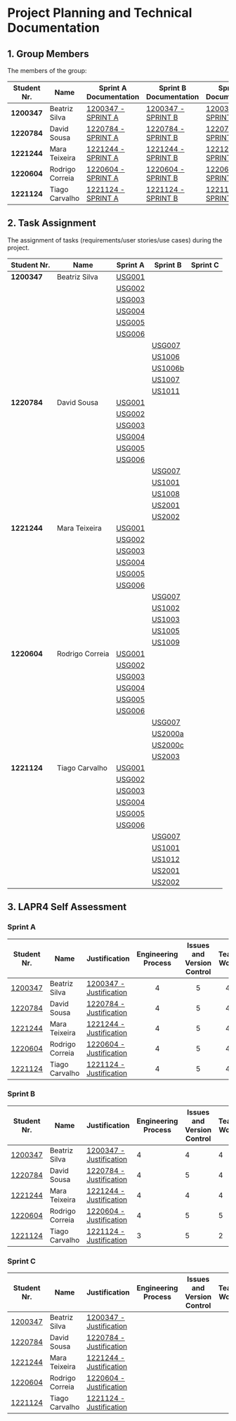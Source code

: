 # Project Planning and Technical Documentation

## 1. Group Members

The members of the group:

| Student Nr. | Name            | Sprint A Documentation                           | Sprint B Documentation                           | Sprint C Documentation                           |
|-------------|-----------------|--------------------------------------------------|--------------------------------------------------|--------------------------------------------------|
| **1200347** | Beatriz Silva   | [1200347 - SPRINT A](SPRINT_A/1200347/README.md) | [1200347 - SPRINT B](SPRINT_B/1200347/README.md) | [1200347 - SPRINT C](SPRINT_C/1200347/README.md) |
| **1220784** | David Sousa     | [1220784 - SPRINT A](SPRINT_A/1220784/README.md) | [1220784 - SPRINT B](SPRINT_B/1220784/README.md) | [1220784 - SPRINT C](SPRINT_C/1220784/README.md) |
| **1221244** | Mara Teixeira   | [1221244 - SPRINT A](SPRINT_A/1221244/README.md) | [1221244 - SPRINT B](SPRINT_B/1221244/README.md) | [1221244 - SPRINT C](SPRINT_C/1221244/README.md) |
| **1220604** | Rodrigo Correia | [1220604 - SPRINT A](SPRINT_A/1220604/README.md) | [1220604 - SPRINT B](SPRINT_B/1220604/README.md) | [1220604 - SPRINT C](SPRINT_C/1220604/README.md) |
| **1221124** | Tiago Carvalho  | [1221124 - SPRINT A](SPRINT_A/1221124/README.md) | [1221124 - SPRINT B](SPRINT_B/1221124/README.md) | [1221124 - SPRINT C](SPRINT_C/1221124/README.md) |

## 2. Task Assignment

The assignment of tasks (requirements/user stories/use cases) during the project.

| Student Nr. | Name            | Sprint A                            | Sprint B                              | Sprint C |
|-------------|-----------------|-------------------------------------|---------------------------------------|----------|
| **1200347** | Beatriz Silva   | [USG001](SPRINT_A/USG001/README.md) |                                       |          |
|             |                 | [USG002](SPRINT_A/USG002/README.md) |                                       |          |
|             |                 | [USG003](SPRINT_A/USG003/README.md) |                                       |          |
|             |                 | [USG004](SPRINT_A/USG004/README.md) |                                       |          |
|             |                 | [USG005](SPRINT_A/USG005/README.md) |                                       |          |
|             |                 | [USG006](SPRINT_A/USG006/README.md) |                                       |          |
|             |                 |                                     | [USG007](SPRINT_B/USG007/README.md)   |          |
|             |                 |                                     | [US1006](SPRINT_B/UC014/README.md)    |          |
|             |                 |                                     | [US1006b](SPRINT_B/US1006b/README.md) |          |
|             |                 |                                     | [US1007](SPRINT_B/US1007/README.md)   |          |
|             |                 |                                     | [US1011](SPRINT_B/US1011/README.md)   |          |
| **1220784** | David Sousa     | [USG001](SPRINT_A/USG001/README.md) |                                       |          |
|             |                 | [USG002](SPRINT_A/USG002/README.md) |                                       |          |
|             |                 | [USG003](SPRINT_A/USG003/README.md) |                                       |          |
|             |                 | [USG004](SPRINT_A/USG004/README.md) |                                       |          |
|             |                 | [USG005](SPRINT_A/USG005/README.md) |                                       |          |
|             |                 | [USG006](SPRINT_A/USG006/README.md) |                                       |          |
|             |                 |                                     | [USG007](SPRINT_B/USG007/README.md)   |          |
|             |                 |                                     | [US1001](SPRINT_B/US1001/README.md)   |          |
|             |                 |                                     | [US1008](SPRINT_B/US1008/README.md)   |          |
|             |                 |                                     | [US2001](SPRINT_B/US2001/README.md)   |          |
|             |                 |                                     | [US2002](SPRINT_B/US2002/README.md)   |          |
| **1221244** | Mara Teixeira   | [USG001](SPRINT_A/USG001/README.md) |                                       |          |
|             |                 | [USG002](SPRINT_A/USG002/README.md) |                                       |          |
|             |                 | [USG003](SPRINT_A/USG003/README.md) |                                       |          |
|             |                 | [USG004](SPRINT_A/USG004/README.md) |                                       |          |
|             |                 | [USG005](SPRINT_A/USG005/README.md) |                                       |          |
|             |                 | [USG006](SPRINT_A/USG006/README.md) |                                       |          |
|             |                 |                                     | [USG007](SPRINT_B/USG007/README.md)   |          |
|             |                 |                                     | [US1002](SPRINT_B/UC006/README.md)    |          |
|             |                 |                                     | [US1003](SPRINT_B/US1003/README.md)   |          |
|             |                 |                                     | [US1005](SPRINT_B/US1005/README.md)   |          |
|             |                 |                                     | [US1009](SPRINT_B/US1009/README.md)   |          |
| **1220604** | Rodrigo Correia | [USG001](SPRINT_A/USG001/README.md) |                                       |          |
|             |                 | [USG002](SPRINT_A/USG002/README.md) |                                       |          |
|             |                 | [USG003](SPRINT_A/USG003/README.md) |                                       |          |
|             |                 | [USG004](SPRINT_A/USG004/README.md) |                                       |          |
|             |                 | [USG005](SPRINT_A/USG005/README.md) |                                       |          |
|             |                 | [USG006](SPRINT_A/USG006/README.md) |                                       |          |
|             |                 |                                     | [USG007](SPRINT_B/USG007/README.md)   |          |
|             |                 |                                     | [US2000a](SPRINT_B/UC008/README.md)   |          |
|             |                 |                                     | [US2000c](SPRINT_B/UC009/README.md)   |          |
|             |                 |                                     | [US2003](SPRINT_B/UC021/README.md)    |          |
| **1221124** | Tiago Carvalho  | [USG001](SPRINT_A/USG001/README.md) |                                       |          |
|             |                 | [USG002](SPRINT_A/USG002/README.md) |                                       |          |
|             |                 | [USG003](SPRINT_A/USG003/README.md) |                                       |          |
|             |                 | [USG004](SPRINT_A/USG004/README.md) |                                       |          |
|             |                 | [USG005](SPRINT_A/USG005/README.md) |                                       |          |
|             |                 | [USG006](SPRINT_A/USG006/README.md) |                                       |          |
|             |                 |                                     | [USG007](SPRINT_B/USG007/README.md)   |          |
|             |                 |                                     | [US1001](SPRINT_B/US1001/README.md)   |          |
|             |                 |                                     | [US1012](SPRINT_B/US1012/README.md)   |          |
|             |                 |                                     | [US2001](SPRINT_B/US2001/README.md)   |          |
|             |                 |                                     | [US2002](SPRINT_B/US2002/README.md)   |          |

## 3. LAPR4 Self Assessment

### Sprint A

| Student Nr.                           | Name            | Justification                                                        | Engineering Process | Issues and Version Control | Team Work | Deployment     | Integration | Req. Satisfaction | 
|---------------------------------------|-----------------|----------------------------------------------------------------------|:-------------------:|:--------------------------:|:---------:|----------------|:-----------:|:-----------------:|
| [1200347](SPRINT_A/1200347/README.md) | Beatriz Silva   | [1200347 - Justification](SPRINT_A/1200347/LAPR4/SELF_ASSESSMENT.md) |          4          |             5              |     4     | Not Applicable |      5      |         4         |
| [1220784](SPRINT_A/1220784/README.md) | David Sousa     | [1220784 - Justification](SPRINT_A/1220784/LAPR4/SELF_ASSESSMENT.md) |          4          |             5              |     4     | Not Applicable |      5      |         4         |
| [1221244](SPRINT_A/1221244/README.md) | Mara Teixeira   | [1221244 - Justification](SPRINT_A/1221244/LAPR4/SELF_ASSESSMENT.md) |          4          |             5              |     4     | Not Applicable |      5      |         4         |
| [1220604](SPRINT_A/1220604/README.md) | Rodrigo Correia | [1220604 - Justification](SPRINT_A/1220604/LAPR4/SELF_ASSESSMENT.md) |          4          |             5              |     4     | Not Applicable |      5      |         4         |
| [1221124](SPRINT_A/1221124/README.md) | Tiago Carvalho  | [1221124 - Justification](SPRINT_A/1221124/LAPR4/SELF_ASSESSMENT.md) |          4          |             5              |     4     | Not Applicable |      5      |         4         |

### Sprint B

| Student Nr.	                          | Name            | Justification                                                        | Engineering Process | Issues and Version Control | Team Work | Deployment | Integration | Req. Satisfaction | 
|---------------------------------------|-----------------|----------------------------------------------------------------------|---------------------|----------------------------|-----------|------------|-------------|-------------------|
| [1200347](SPRINT_B/1200347/README.md) | Beatriz Silva   | [1200347 - Justification](SPRINT_B/1200347/LAPR4/SELF_ASSESSMENT.md) | 4                   | 4                          | 4         | 3          | 5           | 4                 |
| [1220784](SPRINT_B/1220784/README.md) | David Sousa     | [1220784 - Justification](SPRINT_B/1220784/LAPR4/SELF_ASSESSMENT.md) | 4                   | 5                          | 4         | 4          | 5           | 4                 |
| [1221244](SPRINT_B/1221244/README.md) | Mara Teixeira   | [1221244 - Justification](SPRINT_B/1221244/LAPR4/SELF_ASSESSMENT.md) | 4                   | 4                          | 4         | 5          | 5           | 4                 |
| [1220604](SPRINT_B/1220604/README.md) | Rodrigo Correia | [1220604 - Justification](SPRINT_B/1220604/LAPR4/SELF_ASSESSMENT.md) | 4                   | 5                          | 5         | 4          | 5           | 4                 |
| [1221124](SPRINT_B/1221124/README.md) | Tiago Carvalho  | [1221124 - Justification](SPRINT_B/1221124/LAPR4/SELF_ASSESSMENT.md) | 3                   | 5                          | 2         | 3          | 5           | 4                 |

### Sprint C

| Student Nr.	                          | Name            | Justification                                                        | Engineering Process | Issues and Version Control | Team Work | Deployment | Integration | Req. Satisfaction | 
|---------------------------------------|-----------------|----------------------------------------------------------------------|---------------------|----------------------------|-----------|------------|-------------|-------------------|
| [1200347](SPRINT_C/1200347/README.md) | Beatriz Silva   | [1200347 - Justification](SPRINT_C/1200347/LAPR4/SELF_ASSESSMENT.md) |                     |                            |           |            |             |                   |
| [1220784](SPRINT_C/1220784/README.md) | David Sousa     | [1220784 - Justification](SPRINT_C/1220784/LAPR4/SELF_ASSESSMENT.md) |                     |                            |           |            |             |                   |
| [1221244](SPRINT_C/1221244/README.md) | Mara Teixeira   | [1221244 - Justification](SPRINT_C/1221244/LAPR4/SELF_ASSESSMENT.md) |                     |                            |           |            |             |                   |
| [1220604](SPRINT_C/1220604/README.md) | Rodrigo Correia | [1220604 - Justification](SPRINT_C/1220604/LAPR4/SELF_ASSESSMENT.md) |                     |                            |           |            |             |                   |
| [1221124](SPRINT_C/1221124/README.md) | Tiago Carvalho  | [1221124 - Justification](SPRINT_C/1221124/LAPR4/SELF_ASSESSMENT.md) |                     |                            |           |            |             |                   |